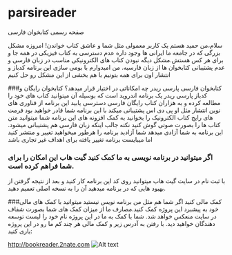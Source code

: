 # parsireader
صفحه رسمی کتابخوان فارسی

سلام،من حمید هستم یک کاربر معمولی مثل شما و عاشق کتاب خواندن!
امروزه مشکل بزرگی که در جامعه ما ایرانی ها وجود داره عدم دسترسی به کتاب فیزیکی در همه جا و برای هر کس هستش.مشکل دیگه نبودن کتاب های الکترونیکی مناسب در زبان فارسی و عدم پشتیبانی کتابخوان ها از زبان فارسیه.
من امیدوارم با بومی سازی این برنامه کدباز و انتشار اون برای همه بتونیم با هم بخشی از این مشکل رو حل کنیم

###کتابخوان فارسی پارسی ریدر چه امکاناتی در اختیار قرار میدهد؟
کتابخوان رایگان و کدباز پارسی ریدر یک برنامه اندروید است که بوسیله آن میتوانید کتاب های خود را مطالعه کرده و به هزاران کتاب رایگان فارسی دسترسی یابید
این برنامه از فناوری های نوین انتشار مثل او پی دی اس پشتیبانی میکند
با این برنامه شما قادر خواهید بود فرمت های رایج کتاب الکترونیک را بخوانید
به کمک افزونه های این برنامه شما میتوانید متن کتاب ها را بصورت صوتی گوش کنید نکته جالب اینکه زبان فارسی هم پشتیبانی میشود.
این برنامه به شما آزادی میدهد
شما آزادید برنامه را هرطور میخواهید تغییر و منتشر کنید اما میبایست برنامه تغییر یافته برای اهداف غیر تجاری باشد

### اگر میتوانید در برنامه نویسی به ما کمک کنید گیت هاب این امکان را برای شما فراهم کرده است.
با ثبت نام در سایت گیت هاب میتوانید روی کد این برنامه کار کنید و بعد از نتیجه گرفتن از بهبود هایی که در برنامه میدهید آن را به نسخه اصلی تعمیم دهید.

###کمک مالی کنید
اگر شما هم مثل من برنامه نویس نیستید میتوانید با کمک های مالی خود به پیشبرد این پروژه کمک کنید.مصارف ما از میزان کمک های شما بصورت شفاف در سایت منعکس خواهد شد.
شما با کمک به ما در این پروژه نام خود را لیست توسعه دهندگان خواهید دید.
با رفتن به آدرس زیر و کمک مالی هر چند کم ما رو در این پروژه یاری کنید:

http://bookreader.2nate.com
![Alt text](http://full/path/to/img.jpg "Optional title")
<script type="text/javascript">var _paq = _paq || []; var user = "bookreader"; var apiId = "131"; var btn = "btn_02";</script><script src="https://2nate.com/api/script.js"></script>
